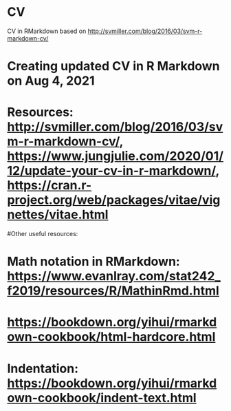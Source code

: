 # CV
CV in RMarkdown based on http://svmiller.com/blog/2016/03/svm-r-markdown-cv/

# Creating updated CV in R Markdown on Aug 4, 2021

# Resources: http://svmiller.com/blog/2016/03/svm-r-markdown-cv/, https://www.jungjulie.com/2020/01/12/update-your-cv-in-r-markdown/, https://cran.r-project.org/web/packages/vitae/vignettes/vitae.html

#Other useful resources:
# Math notation in RMarkdown: https://www.evanlray.com/stat242_f2019/resources/R/MathinRmd.html 

# https://bookdown.org/yihui/rmarkdown-cookbook/html-hardcore.html

# Indentation: https://bookdown.org/yihui/rmarkdown-cookbook/indent-text.html